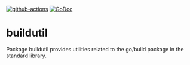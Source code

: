 [![github-actions](https://github.com/charlievieth/buildutil/actions/workflows/test.yml/badge.svg)](https://github.com/charlievieth/buildutil/actions) [![GoDoc](https://img.shields.io/badge/godoc-reference-blue.svg)](https://pkg.go.dev/github.com/charlievieth/buildutil)

# buildutil

Package buildutil provides utilities related to the go/build package in the standard library.
